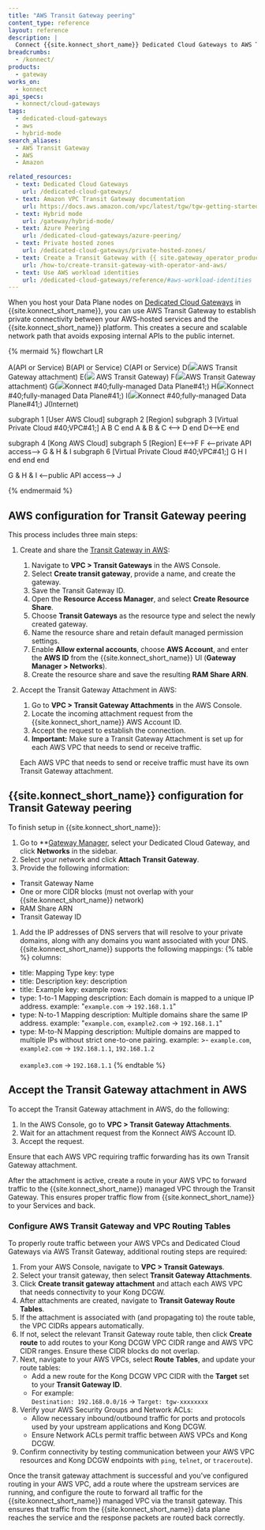 ```yaml
---
title: "AWS Transit Gateway peering"
content_type: reference
layout: reference
description: |
  Connect {{site.konnect_short_name}} Dedicated Cloud Gateways to AWS Transit Gateway for private, secure connectivity.
breadcrumbs:
  - /konnect/
products:
  - gateway
works_on:
  - konnect
api_specs:
  - konnect/cloud-gateways
tags:
  - dedicated-cloud-gateways
  - aws
  - hybrid-mode
search_aliases:
  - AWS Transit Gateway
  - AWS
  - Amazon

related_resources:
  - text: Dedicated Cloud Gateways
    url: /dedicated-cloud-gateways/
  - text: Amazon VPC Transit Gateway documentation
    url: https://docs.aws.amazon.com/vpc/latest/tgw/tgw-getting-started.html
  - text: Hybrid mode
    url: /gateway/hybrid-mode/
  - text: Azure Peering
    url: /dedicated-cloud-gateways/azure-peering/
  - text: Private hosted zones
    url: /dedicated-cloud-gateways/private-hosted-zones/
  - text: Create a Transit Gateway with {{ site.gateway_operator_product_name }} and AWS
    url: /how-to/create-transit-gateway-with-operator-and-aws/
  - text: Use AWS workload identities
    url: /dedicated-cloud-gateways/reference/#aws-workload-identities
---
```


When you host your Data Plane nodes on [Dedicated Cloud Gateways](/dedicated-cloud-gateways/) in {{site.konnect_short_name}}, you can use AWS Transit Gateway to establish private connectivity between your AWS-hosted services and the {{site.konnect_short_name}} platform. This creates a secure and scalable network path that avoids exposing internal APIs to the public internet.

<!--vale off -->
{% mermaid %}
flowchart LR

A(API or Service)
B(API or Service)
C(API or Service)
D(<img src="/assets/icons/third-party/aws-transit-gateway-attachment.svg" style="max-height:32px" class="no-image-expand"/>AWS Transit Gateway attachment)
E(<img src="/assets/icons/third-party/aws-transit-gateway.svg" style="max-height:32px" class="no-image-expand"/> AWS Transit Gateway)
F(<img src="/assets/icons/third-party/aws-transit-gateway-attachment.svg" style="max-height:32px" class="no-image-expand"/>AWS Transit Gateway attachment)
G(<img src="/assets/logos/konglogo-gradient-secondary.svg" style="max-height:32px" class="no-image-expand"/>Konnect #40;fully-managed Data Plane#41;)
H(<img src="/assets/logos/konglogo-gradient-secondary.svg" style="max-height:32px" class="no-image-expand"/>Konnect #40;fully-managed Data Plane#41;)
I(<img src="/assets/logos/konglogo-gradient-secondary.svg" style="max-height:32px" class="no-image-expand"/>Konnect #40;fully-managed Data Plane#41;)
J(Internet)

subgraph 1 [User AWS Cloud]
    subgraph 2 [Region]
        subgraph 3 [Virtual Private Cloud #40;VPC#41;]
        A
        B
        C
        end
        A & B & C <--> D
    end
   D<-->E
end

subgraph 4 [Kong AWS Cloud]
    subgraph 5 [Region]
        E<-->F
        F <--private API access--> G & H & I
        subgraph 6 [Virtual Private Cloud #40;VPC#41;]
        G
        H
        I
        end
    end
end

G & H & I <--public API access--> J


{% endmermaid %}
<!--vale on-->

## AWS configuration for Transit Gateway peering

This process includes three main steps: 

1. Create and share the [Transit Gateway in AWS](https://docs.aws.amazon.com/vpc/latest/tgw/tgw-getting-started.html):

    1. Navigate to **VPC > Transit Gateways** in the AWS Console.
    1. Select **Create transit gateway**, provide a name, and create the gateway.
    1. Save the Transit Gateway ID.
    1. Open the **Resource Access Manager**, and select **Create Resource Share**.
    1. Choose **Transit Gateways** as the resource type and select the newly created gateway.
    1. Name the resource share and retain default managed permission settings.
    1. Enable **Allow external accounts**, choose **AWS Account**, and enter the **AWS ID** from the {{site.konnect_short_name}} UI (**Gateway Manager > Networks**).
    1. Create the resource share and save the resulting **RAM Share ARN**.

2. Accept the Transit Gateway Attachment in AWS:

    1. Go to **VPC > Transit Gateway Attachments** in the AWS Console.
    1. Locate the incoming attachment request from the {{site.konnect_short_name}} AWS Account ID.
    1. Accept the request to establish the connection.
    1. **Important:** Make sure a Transit Gateway Attachment is set up for each AWS VPC that needs to send or receive traffic.

    Each AWS VPC that needs to send or receive traffic must have its own Transit Gateway attachment.

## {{site.konnect_short_name}} configuration for Transit Gateway peering

To finish setup in {{site.konnect_short_name}}:

1. Go to **[Gateway Manager](https://cloud.konghq.com/gateway-manager/), select your Dedicated Cloud Gateway, and click **Networks** in the sidebar.
1. Select your network and click **Attach Transit Gateway**.
1. Provide the following information:
  * Transit Gateway Name
  * One or more CIDR blocks (must not overlap with your {{site.konnect_short_name}} network)
  * RAM Share ARN
  * Transit Gateway ID
1. Add the IP addresses of DNS servers that will resolve to your private domains, along with any domains you want associated with your DNS. {{site.konnect_short_name}} supports the following mappings:
{% table %}
columns:
  - title: Mapping Type
    key: type
  - title: Description
    key: description
  - title: Example
    key: example
rows:
  - type: 1-to-1 Mapping
    description: Each domain is mapped to a unique IP address.
    example: "`example.com` → `192.168.1.1`"
  - type: N-to-1 Mapping
    description: Multiple domains share the same IP address.
    example: "`example.com`, `example2.com` → `192.168.1.1`"
  - type: M-to-N Mapping
    description: Multiple domains are mapped to multiple IPs without strict one-to-one pairing.
    example: >-
      `example.com`, `example2.com` → `192.168.1.1`, `192.168.1.2`
      <br><br>
      `example3.com` → `192.168.1.1`
{% endtable %}


## Accept the Transit Gateway attachment in AWS

To accept the Transit Gateway attachment in AWS, do the following:

1. In the AWS Console, go to **VPC > Transit Gateway Attachments**.
1. Wait for an attachment request from the Konnect AWS Account ID.
1. Accept the request.

Ensure that each AWS VPC requiring traffic forwarding has its own Transit Gateway attachment.

After the attachment is active, create a route in your AWS VPC to forward traffic to the {{site.konnect_short_name}} managed VPC through the Transit Gateway. This ensures proper traffic flow from {{site.konnect_short_name}} to your Services and back.

### Configure AWS Transit Gateway and VPC Routing Tables

To properly route traffic between your AWS VPCs and Dedicated Cloud Gateways via AWS Transit Gateway, additional routing steps are required:

1. From your AWS Console, navigate to **VPC > Transit Gateways**.
1. Select your transit gateway, then select **Transit Gateway Attachments**.
1. Click **Create transit gateway attachment** and attach each AWS VPC that needs connectivity to your Kong DCGW.
1. After attachments are created, navigate to **Transit Gateway Route Tables**.
1. If the attachment is associated with (and propagating to) the route table, the VPC CIDRs appears automatically. 
1. If not, select the relevant Transit Gateway route table, then click **Create route** to add routes to your Kong DCGW VPC CIDR range and AWS VPC CIDR ranges. Ensure these CIDR blocks do not overlap.
1. Next, navigate to your AWS VPCs, select **Route Tables**, and update your route tables:
    * Add a new route for the Kong DCGW VPC CIDR with the **Target** set to your **Transit Gateway ID**.
    * For example:  
      `Destination: 192.168.0.0/16` -> `Target: tgw-xxxxxxxx`
1. Verify your AWS Security Groups and Network ACLs:
    * Allow necessary inbound/outbound traffic for ports and protocols used by your upstream applications and Kong DCGW.
    * Ensure Network ACLs permit traffic between AWS VPCs and Kong DCGW.
1. Confirm connectivity by testing communication between your AWS VPC resources and Kong DCGW endpoints with `ping`, `telnet`, or `traceroute`).    

Once the transit gateway attachment is successful and you've configured routing in your AWS VPC, add a route where the upstream services are running, and configure the route to forward all traffic for the {{site.konnect_short_name}} managed VPC via the transit gateway. This ensures that traffic from the {{site.konnect_short_name}} data plane reaches the service and the response packets are routed back correctly.

